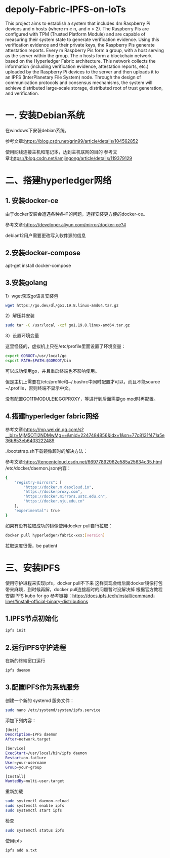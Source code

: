 # depoly-Fabric-IPFS-on-IoTs
This project aims to establish a system that includes 4m Raspberry Pi devices and n hosts (where m ≥ n, and n > 2). The Raspberry Pis are configured with TPM (Trusted Platform Module) and are capable of measuring their system state to generate verification evidence. Using this verification evidence and their private keys, the Raspberry Pis generate attestation reports. Every m Raspberry Pis form a group, with a host serving as the server within the group. The n hosts form a blockchain network based on the Hyperledger Fabric architecture. This network collects the information (including verification evidence, attestation reports, etc.) uploaded by the Raspberry Pi devices to the server and then uploads it to an IPFS (InterPlanetary File System) node. Through the design of communication protocols and consensus mechanisms, the system will achieve distributed large-scale storage, distributed root of trust generation, and verification.
# 一. 安装Debian系统
在windows下安装debian系统。

参考文章:<https://blog.csdn.net/grin99/article/details/104562852>

使用网线连接主机和笔记本，达到主机联网的目的
参考文章:<https://blog.csdn.net/iamjingong/article/details/119379129>

# 二、搭建hyperledger网络
## 1. 安装docker-ce
由于docker安装会遭遇各种各样的问题，选择安装更方便的docker-ce。

参考文章:<https://developer.aliyun.com/mirror/docker-ce?#>

debian12用户需要更改写入软件源的信息

## 2.安装docker-compose
apt-get install docker-compose
## 3.安装golang
1）wget获取go语言安装包
```bash
wget https://go.dev/dl/go1.19.8.linux-amd64.tar.gz
```
 2）解压并安装

```bash
sudo tar -C /usr/local -xzf go1.19.8.linux-amd64.tar.gz
```

3）设置环境变量

这里怪怪的，虚拟机上只在/etc/profile里面设置了环境变量：

```bash
export GOROOT=/usr/local/go
export PATH=$PATH:$GOROOT/bin
```

可以成功使用go，并且重启终端也不影响使用。

但是主机上需要在/etc/profile和~/.bashrc中同时配置才可以，而且不能source ~/.profile，否则终端不显示中文。

没有配置GO111MODULE和GOPROXY，等进行到后面需要go mod时再配置。

## 4.搭建hyperledger fabric网络
参考文章:<https://mp.weixin.qq.com/s?__biz=MjM5OTI2NDMwMg==&mid=2247484856&idx=1&sn=77c8131f471a5e36b853eb6403222489>

./bootstrap.sh下载镜像超时的解决方法：

参考文章:<https://tencentcloud.csdn.net/66977892962e585a25634c35.html>
/etc/docker/daemon.json内容：

```bash
{
    "registry-mirrors": [
        "https://docker.m.daocloud.io",
        "https://dockerproxy.com",
        "https://docker.mirrors.ustc.edu.cn",
        "https://docker.nju.edu.cn"
    ],
    "experimental": true
}
```

如果有没有拉取成功的镜像使用docker pull自行拉取：
```bash
docker pull hyperledger/fabric-xxx:[version]
```

拉取速度很慢，be patient

# 三、安装IPFS
使用守护进程来实现ipfs，docker pull不下来
这样实现会给后面docker镜像打包带来麻烦，到时候再解，docker pull连接超时的问题暂时没解决掉
根据官方教程安装IPFS kubo for go
参考链接：<https://docs.ipfs.tech/install/command-line/#install-official-binary-distributions>
## 1.IPFS节点初始化
```bash
ipfs init
```
## 2.运行IPFS守护进程
在新的终端窗口运行
```bash
ipfs daemon
```
## 3.配置IPFS作为系统服务
创建一个新的 systemd 服务文件：
```bash
sudo nano /etc/systemd/system/ipfs.service
```
添加下列内容：
```bash
[Unit]
Description=IPFS daemon
After=network.target

[Service]
ExecStart=/usr/local/bin/ipfs daemon
Restart=on-failure
User=your-username
Group=your-group

[Install]
WantedBy=multi-user.target
```
重新加载
```bash
sudo systemctl daemon-reload
sudo systemctl enable ipfs
sudo systemctl start ipfs
```
检查
```bash
sudo systemctl status ipfs
```
使用ipfs
```bash
ipfs add a.txt
```
